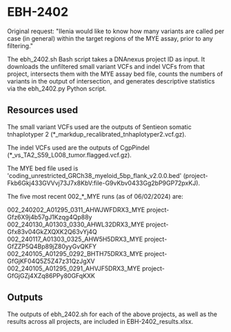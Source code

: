 # EBH-2402

Original request: "Ilenia would like to know how many variants are called per case (in general) within the target regions of the MYE assay, prior to any filtering."

The ebh_2402.sh Bash script takes a DNAnexus project ID as input. It downloads the unfiltered small variant VCFs and indel VCFs from that project, intersects them with the MYE assay bed file, counts the numbers of variants in the output of intersection, and generates descriptive statistics via the ebh_2402.py Python script.

## Resources used

The small variant VCFs used are the outputs of Sentieon somatic tnhaplotyper 2 (*_markdup_recalibrated_tnhaplotyper2.vcf.gz).

The indel VCFs used are the outputs of CgpPindel (*_vs_TA2_S59_L008_tumor.flagged.vcf.gz).

The MYE bed file used is 'coding_unrestricted_GRCh38_myeloid_5bp_flank_v2.0.0.bed' (project-Fkb6Gkj433GVVvj73J7x8KbV:file-G9vKbv0433Gg2bP9GP72pxKJ).

The five most recent 002_*_MYE runs (as of 06/02/2024) are:

002_240202_A01295_0311_AHWJWFDRX3_MYE	project-Gfz6X9j4b57gJ1Kzqg4Qp88y
002_240130_A01303_0330_AHWL32DRX3_MYE	project-Gfx83v04GkZXQXK2Q63vYj4Q
002_240117_A01303_0325_AHW5H5DRX3_MYE	project-GfZZP5Q4Bp89jZ80yyGvQKFY
002_240105_A01295_0292_BHTH75DRX3_MYE	project-GfGjKF04Q5Z5Z47z31QzJgXV
002_240105_A01295_0291_AHVJF5DRX3_MYE	project-GfGjGZj4XZq86PPy80GFqKXK

## Outputs

The outputs of ebh_2402.sh for each of the above projects, as well as the results across all projects, are included in EBH-2402_results.xlsx.
